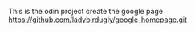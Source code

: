 This is the odin project create the google page
https://github.com/ladybirdugly/google-homepage.git
